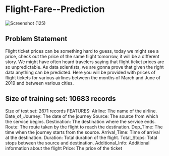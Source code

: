 # Flight-Fare--Prediction
![Screenshot (125)](https://user-images.githubusercontent.com/94734991/169583218-6f6268b5-42df-4d77-a833-1639b9c589dc.png)

## Problem Statement

Flight ticket prices can be something hard to guess, today we might see a price, check out the price of the same flight tomorrow, it will be a different story. We might have often heard travelers saying that flight ticket prices are so unpredictable. As data scientists, we are gonna prove that given the right data anything can be predicted. Here you will be provided with prices of flight tickets for various airlines between the months of March and June of 2019 and between various cities.

## Size of training set: 10683 records
Size of test set: 2671 records
FEATURES: Airline: The name of the airline.
Date_of_Journey: The date of the journey
Source: The source from which the service begins.
Destination: The destination where the service ends.
Route: The route taken by the flight to reach the destination.
Dep_Time: The time when the journey starts from the source.
Arrival_Time: Time of arrival at the destination.
Duration: Total duration of the flight.
Total_Stops: Total stops between the source and destination.
Additional_Info: Additional information about the flight
Price: The price of the ticket
